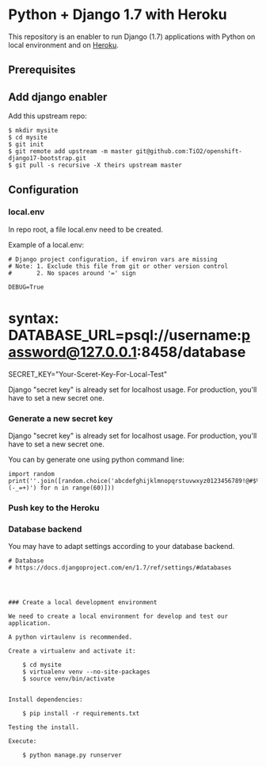 Python + Django 1.7 with Heroku
=============================================


This repository is an enabler to run Django (1.7) applications with Python on local environment and on [Heroku](https://www.heroku.com/).


Prerequisites
-------------


Add django enabler
------------------

Add this upstream repo:

    $ mkdir mysite
    $ cd mysite
    $ git init
    $ git remote add upstream -m master git@github.com:TiO2/openshift-django17-bootstrap.git
    $ git pull -s recursive -X theirs upstream master

Configuration
-------------

### local.env
In repo root, a file local.env need to be created. 

Example of a local.env: 
```
# Django project configuration, if environ vars are missing
# Note: 1. Exclude this file from git or other version control
#       2. No spaces around '=' sign

DEBUG=True
```
# syntax: DATABASE_URL=psql://username:password@127.0.0.1:8458/database
SECRET_KEY="Your-Sceret-Key-For-Local-Test"



Django "secret key" is already set for localhost usage. For production, you'll have to set a new secret one.

### Generate a new secret key

Django "secret key" is already set for localhost usage. For production, you'll have to set a new secret one.

You can by generate one using python command line:  

    import random
    print(''.join([random.choice('abcdefghijklmnopqrstuvwxyz0123456789!@#$%^&*(-_=+)') for n in range(60)]))

### Push key to the Heroku



### Database backend

You may have to adapt settings according to your database backend.

```
# Database
# https://docs.djangoproject.com/en/1.7/ref/settings/#databases


   
    
### Create a local development environment

We need to create a local environment for develop and test our application.

A python virtaulenv is recommended. 

Create a virtualenv and activate it:

    $ cd mysite
    $ virtualenv venv --no-site-packages
    $ source venv/bin/activate


Install dependencies: 

    $ pip install -r requirements.txt

Testing the install.

Execute:

    $ python manage.py runserver
    



    
